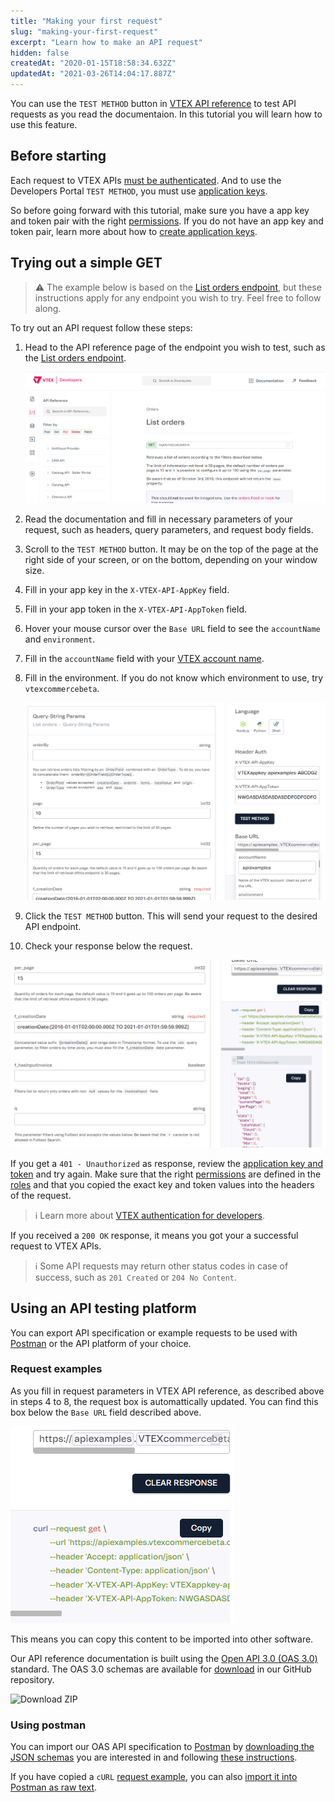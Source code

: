 ```yaml
---
title: "Making your first request"
slug: "making-your-first-request"
excerpt: "Learn how to make an API request"
hidden: false
createdAt: "2020-01-15T18:58:34.632Z"
updatedAt: "2021-03-26T14:04:17.887Z"
---
```


You can use the `TEST METHOD` button in [VTEX API reference](https://developers.vtex.com/docs/api-reference) to test API requests as you read the documentaion. In this tutorial you will learn how to use this feature.

## Before starting

Each request to VTEX APIs [must be authenticated](https://developers.vtex.com/docs/guides/getting-started-authentication). And to use the Developers Portal `TEST METHOD`, you must use [application keys](https://developers.vtex.com/docs/guides/getting-started-authentication#application-keys).

So before going forward with this tutorial, make sure you have a app key and token pair with the right [permissions](https://help.vtex.com/en/tutorial/roles--7HKK5Uau2H6wxE1rH5oRbc). If you do not have an app key and token pair, learn more about how to [create application keys](https://help.vtex.com/en/tutorial/application-keys--2iffYzlvvz4BDMr6WGUtet).

## Trying out a simple GET

>⚠️ The example below is based on the [List orders endpoint](https://developers.vtex.com/docs/api-reference/orders-api#get-/api/oms/pvt/orders), but these instructions apply for any endpoint you wish to try. Feel free to follow along.

To try out an API request follow these steps:

1. Head to the API reference page of the endpoint you wish to test, such as the [List orders endpoint](https://developers.vtex.com/docs/api-reference/orders-api#get-/api/oms/pvt/orders).

   ![List orders page](./making-your-first-request-1.png)

2. Read the documentation and fill in necessary parameters of your request, such as headers, query parameters, and request body fields.
3. Scroll to the `TEST METHOD` button. It may be on the top of the page at the right side of your screen, or on the bottom, depending on your window size.
4. Fill in your app key in the `X-VTEX-API-AppKey` field.
5. Fill in your app token in the `X-VTEX-API-AppToken` field.
6. Hover your mouse cursor over the `Base URL` field to see the `accountName` and `environment`.
7. Fill in the `accountName` field with your [VTEX account name](https://help.vtex.com/en/tutorial/what-is-an-account-name--i0mIGLcg3QyEy8OCicEoC).
8. Fill in the environment. If you do not know which environment to use, try `vtexcommercebeta`.

    ![application keys and base url fields](./making-your-first-request-2.png)

9. Click the `TEST METHOD` button. This will send your request to the desired API endpoint.
10. Check your response below the request.

![request and response](./making-your-first-request-3.png)

If you get a `401 - Unauthorized` as response, review the [application key and token](https://developers.vtex.com/docs/guides/getting-started-authentication#application-keys) and try again. Make sure that the right [permissions](https://help.vtex.com/en/tutorial/application-keys--2iffYzlvvz4BDMr6WGUtet) are defined in the [roles](https://help.vtex.com/en/tutorial/roles--7HKK5Uau2H6wxE1rH5oRbc) and that you copied the exact key and token values into the headers of the request.

>ℹ️ Learn more about [VTEX authentication for developers](https://developers.vtex.com/docs/guides/getting-started-authentication).

If you received a `200 OK` response, it means you got your a successful request to VTEX APIs.

>ℹ️ Some API requests may return other status codes in case of success, such as `201 Created` or `204 No Content`.

## Using an API testing platform

You can export API specification or example requests to be used with [Postman](#using-postman) or the API platform of your choice.

### Request examples

As you fill in request parameters in VTEX API reference, as described above in steps 4 to 8, the request box is automattically updated. You can find this box below the `Base URL` field described above.

![request example](./making-your-first-request-4.png)

This means you can copy this content to be imported into other software.

Our API reference documentation is built using the [Open API 3.0 (OAS 3.0)](https://github.com/OAI/OpenAPI-Specification/blob/master/versions/3.0.0.md) standard. The OAS 3.0 schemas are available for [download](https://github.com/vtex/openapi-schemas) in our GitHub repository.

![Download ZIP](https://cdn.jsdelivr.net/gh/vtexdocs/dev-portal-content@main/images/getting-started-making-your-first-request-2.png)

### Using postman

You can import our OAS API specification to [Postman](https://www.postman.com/product/api-client/) by [downloading the JSON schemas](#downloading-api-specifications) you are interested in and following [these instructions](https://learning.postman.com/docs/postman/collections/working-with-openAPI).

If you have copied a `cURL` [request example](#request-examples), you can also [import it into Postman as raw text](https://learning.postman.com/docs/getting-started/importing-and-exporting-data/#importing-data-into-postman).
